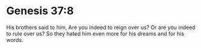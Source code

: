 # Genesis 37:8

His brothers said to him, Are you indeed to reign over us? Or are you indeed to rule over us? So they hated him even more for his dreams and for his words.
